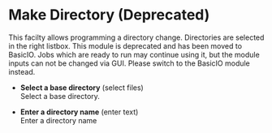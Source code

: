 # Make Directory (Deprecated)  
This facilty allows programming a directory change. Directories are selected in the right listbox.
This module is deprecated and has been moved to BasicIO.
Jobs which are ready to run may continue using it, but the module inputs can not be changed via GUI. Please switch to the BasicIO module instead.

* **Select a base directory** (select files)  
Select a base directory.

* **Enter a directory name** (enter text)  
Enter a directory name
